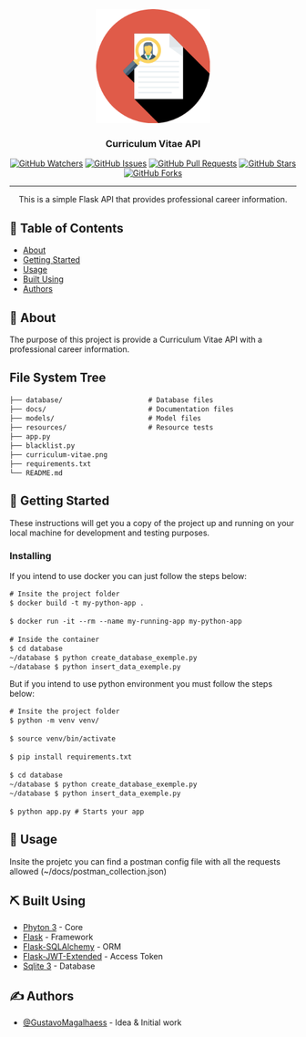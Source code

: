 <p align="center">
  <a href="" rel="noopener">
 <img width=200px height=200px src="./curriculum-vitae.png" alt="Project logo"></a>
</p>

<h3 align="center">Curriculum Vitae API</h3>

<div align="center">

[![GitHub Watchers](https://img.shields.io/github/watchers/GustavoMagalhaess/python-curriculum-api?style=plastic&logo=appveyor)](https://github.com/GustavoMagalhaess/python-curriculum-api/watchers)
[![GitHub Issues](https://img.shields.io/github/issues/GustavoMagalhaess/python-curriculum-api?style=plastic&logo=appveyor)](https://github.com/GustavoMagalhaess/python-curriculum-api/issues)
[![GitHub Pull Requests](https://img.shields.io/github/issues-pr/GustavoMagalhaess/python-curriculum-api?style=plastic&logo=appveyor)](https://github.com/GustavoMagalhaess/python-curriculum-api/pulls)
[![GitHub Stars](https://img.shields.io/github/stars/GustavoMagalhaess/python-curriculum-api?style=plastic&logo=appveyor)](https://github.com/GustavoMagalhaess/python-curriculum-api/stargazers)
[![GitHub Forks](https://img.shields.io/github/forks/GustavoMagalhaess/python-curriculum-api?style=plastic&logo=appveyor)](https://github.com/GustavoMagalhaess/python-curriculum-api/network/members)

</div>

---

<p align="center"> This is a simple Flask API that provides professional career information.
    <br> 
</p>

## 📝 Table of Contents

- [About](#about)
- [Getting Started](#getting_started)
- [Usage](#usage)
- [Built Using](#built_using)
- [Authors](#authors)

## 🧐 About <a name = "about"></a>

The purpose of this project is provide a Curriculum Vitae API with a professional career information.

## File System Tree

    ├── database/                     # Database files 
    ├── docs/                         # Documentation files 
    ├── models/                       # Model files 
    ├── resources/                    # Resource tests 
    ├── app.py
    ├── blacklist.py
    ├── curriculum-vitae.png
    ├── requirements.txt
    └── README.md

## 🏁 Getting Started <a name = "getting_started"></a>

These instructions will get you a copy of the project up and running on your local machine for development and testing purposes.

### Installing

If you intend to use docker you can just follow the steps below:

```
# Insite the project folder
$ docker build -t my-python-app .

$ docker run -it --rm --name my-running-app my-python-app

# Inside the container
$ cd database
~/database $ python create_database_exemple.py
~/database $ python insert_data_exemple.py
```

But if you intend to use python environment you must follow the steps below:

```
# Insite the project folder
$ python -m venv venv/

$ source venv/bin/activate

$ pip install requirements.txt

$ cd database
~/database $ python create_database_exemple.py
~/database $ python insert_data_exemple.py

$ python app.py # Starts your app
```

## 🎈 Usage <a name="usage"></a>

Insite the projetc you can find a postman config file with all the requests allowed (~/docs/postman_collection.json)

## ⛏️ Built Using <a name = "built_using"></a>

- [Phyton 3](https://www.python.org/) - Core
- [Flask](https://flask.palletsprojects.com/en/1.1.x/) - Framework
- [Flask-SQLAlchemy](https://flask-sqlalchemy.palletsprojects.com/en/2.x/) - ORM
- [Flask-JWT-Extended](https://flask-jwt-extended.readthedocs.io/en/stable/) - Access Token
- [Sqlite 3](https://www.sqlite.org/) - Database

## ✍️ Authors <a name = "authors"></a>

- [@GustavoMagalhaess](https://github.com/GustavoMagalhaess) - Idea & Initial work